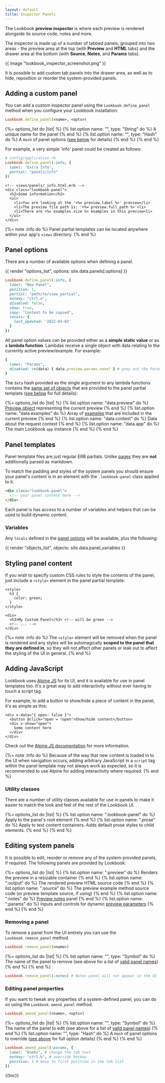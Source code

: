 ```yaml
---
layout: default
title: Inspector Panels
---
```


The Lookbook **preview inspector** is where each preview is rendered alongside its source code, notes and more.

The inspector is made up of a number of tabbed panels, grouped into two areas - the preview area at the top (with **Preview** and **HTML** tabs)
and the drawer area at the bottom (with **Source**, **Notes**, and **Params** tabs).

{{ image "lookbook_inspector_screenshot.png" }}

It is possible to add custom tab panels into the drawer area, as well as to hide, reposition or reorder the system-provided panels.

## Adding a custom panel

You can add a custom inspector panel using the `Lookbook.define_panel` method when you configure your Lookbook installation:

```ruby
Lookbook.define_panel(<name>, <opts>)
```

{%= options_list do |list| %}
  {% list.option name: "<name>", type: "String" do %}
    A unique name for the panel
  {% end %}
  {% list.option name: "<opts>", type: "Hash" do %}
    A `Hash` of panel options ([see below](#panel-options) for details)
  {% end %}
{% end %}

For example, a very simple 'info' panel could be created as follows:

```ruby
# config/application.rb
Lookbook.define_panel(:info, {
  label: "Extra Info",
  partial: "panels/info"
})
```

```erb
<!-- views/panels/_info.html.erb -->
<div class="lookbook-panel">
  <h2>Some information</h2>
  <ul>
    <li>You are looking at the '<%= preview.label %>' preview</li>
    <li>The preview file path is: '<%= preview.full_path %>'<li>
    <li>There are <%= examples.size %> examples in this preview<li>
  </ul>
</div>
```

{%= note :info do %}
Panel partial templates can be located anywhere within your app's `views` directory.
{% end %}

## Panel options

There are a number of available options when defining a panel.

{{ render "options_list", options: site.data.panels[:options] }}

```ruby
Lookbook.define_panel(:info, {
  label: "New Panel",
  position: 1,
  partial: "path/to/view_partial",
  hotkey: "ctrl.n",
  disabled: false,
  show: true,
  copy: "Content to be copied",
  locals: {
    last_updated: '2022-03-02'
  }
})
```

All panel option values can be provided either as a **simple static value** or as a **lambda function**. Lambdas receive a single object with data relating to the currently active preview/example. For example:

```ruby
{
  label: "Params",
  disabled: ->(data) { data.preview.params.none? } # grey out the Params tab if no params are set for the current preview
}
```

The `data` hash provided as the single argument to any lambda functions contains the [same set of objects](#panel-templates) that are provided to the panel partial template ([see below](#panel-templates) for full details):

{%= options_list do |list| %}
  {% list.option name: "data.preview" do %}
    [Preview object](/api/entities/preview/) representing the current preview
  {% end %}
  {% list.option name: "data.examples" do %}
    Array of [examples](/api/entities/example/) that are included in the current preview
  {% end %}
  {% list.option name: "data.context" do %}
    Data about the request context
  {% end %}
  {% list.option name: "data.app" do %}
    The main Lookbook `app` instance
  {% end %}
{% end %}

## Panel templates

Panel template files are just regular ERB partials. Unlike [pages](/guide/pages/) they are **not** additionally parsed as markdown.

To match the padding and styles of the system panels you should ensure your panel's content is in an element with the `.lookbook-panel` class applied to it.

```html
<div class="lookbook-panel">
  <!-- your panel content here -->
</div>
```

Each panel is has access to a number of variables and helpers that can be used to build dynamic content.

### Variables

Any `locals` defined in the [panel options](#panel-options) will be available, plus the following:

{{ render "objects_list", objects: site.data.panel_variables }}

## Styling panel content

If you wish to specify custom CSS rules to style the contents of the panel, just include a `<style>` element in the panel partial template:

```erb
<style>
  h3 {
    color: green;
  }
</style>

<div>
  <h3>My Custom Panel</h3> <!-- will be green -->
  <!-- ... -->
</div>
```

{%= note :info do %}
The `<style>` element will be removed when the panel is rendered and any styles will be automagically **scoped to the panel that they are defined in**, so they will not affect other panels or leak out to affect the styling of the UI in general.
{% end %}

## Adding JavaScript

Lookbook uses [Alpine JS](https://alpinejs.dev/) for its UI, and it is available for use in panel templates too. It's a great way to add interactivity without ever having to touch a script tag.

For example, to add a button to show/hide a piece of content in the panel, it's as simple as this:

```erb
<div x-data="{ open: false }">
  <button @click="open = !open">Show/hide content</button>
  <div x-show="open">
    Some content here
  </div>
</div>
```

Check out the [Alpine JS documentation](https://alpinejs.dev/) for more information.

{%= note :info do %}
Because of the way that new content is loaded in to the UI when navigation occurs, adding arbitrary JavaScript in a `script` tag within
the panel template may not always work as expected, so it is recommended to use Alpine for adding interactivity where required.
{% end %}

### Utility classes

There are a number of utility classes available for use in panels to make it easier to match the look and feel of the rest of the Lookbook UI.

{%= options_list do |list| %}
  {% list.option name: ".lookbook-panel" do %}
    Apply to the panel's root element
  {% end %}
  {% list.option name: ".prose" do %}
    Apply to text content containers. Adds default prose styles to child elements.
  {% end %}
{% end %}

## Editing system panels

It is possible to edit, reorder or remove any of the system-provided panels, if required. The following panels are provided by Lookbook:

{%= options_list do |list| %}
  {% list.option name: ":preview" do %}
    Renders the preview in a resizable container
  {% end %}
  {% list.option name: ":output" do %}
    The rendered preview HTML source code
  {% end %}
  {% list.option name: ":source" do %}
    The preview example method source code (or preview template source, if using)
  {% end %}
  {% list.option name: ":notes" do %}
    [Preview notes](/guide/previews/annotating/#notes) panel
  {% end %}
  {% list.option name: ":params" do %}
    Inputs and controls for dynamic [preview parameters](/guide/previews/params/)
  {% end %}
{% end %}

### Removing a panel

To remove a panel from the UI entirely you can use the `Lookbook.remove_panel` method.

```ruby
Lookbook.remove_panel(<name>)
```

{%= options_list do |list| %}
  {% list.option name: "<name>", type: "Symbol" do %}
    The name of the panel to remove (see above for a list of [valid panel names](#editing-system-panels))
  {% end %}
{% end %}


```ruby
Lookbook.remove_panel(:notes) # Notes panel will not appear in the UI
```

### Editing panel properties

If you want to tweak any properties of a system-defined panel, you can do so using the `Lookbook.amend_panel` method.

```ruby
Lookbook.amend_panel(<name>, <opts>)
```

{%= options_list do |list| %}
  {% list.option name: "<name>", type: "Symbol" do %}
    The name of the panel to edit (see above for a list of [valid panel names](#editing-system-panels))
  {% end %}
    {% list.option name: "<opts>", type: "Hash" do %}
    A `Hash` of panel options to override ([see above](#panel-options) for full option details)
  {% end %}
{% end %}

```ruby
Lookbook.amend_panel(:params, {
  label: "Knobs", # change the tab text
  hotkey: "ctrl.k", # override hotkey
  position: 1 # move to first position in the tab list
})
```


{{toc}}


<!--

#### `components` (⚠️ experimental!)

An array of objects representing the components that are rendered in the preview. The components are 'guessed' from the Preview class name but if that doesn't work then they can be manually specified via annotations.

Each component object has the following properties:

* `component.name`
* `component.full_path`
* `component.dir_path`
* `component.template_path`
* `component.inline?`

To manually specify one or more components in the preview class, you can use the `@component` tag at the class level:

```ruby
# @component Elements::BigDangerButton 
class ButtonComponentPreview < ViewComponent::Preview

  def default
    render Elements::BigDangerButton.new do
      "Click here"
    end
  end

end
```

 -->